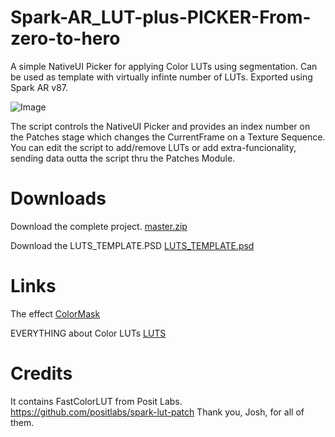 # Spark-AR_LUT-plus-PICKER-From-zero-to-hero
A simple NativeUI Picker for applying Color LUTs using segmentation. Can be used as template with virtually infinte number of LUTs. Exported using Spark AR v87.

![Image](https://github.com/otaodofino/Spark-AR_LUT-plus-PICKER-From-zero-to-hero/blob/master/Simple_LUTPICKER.png)

The script controls the NativeUI Picker and provides an index number on the Patches stage which changes the CurrentFrame on a Texture Sequence. You can edit the script to add/remove LUTs or add extra-funcionality, sending data outta the script thru the Patches Module.

# Downloads

Download the complete project. [master.zip](https://github.com/otaodofino/Spark-AR_LUT-plus-PICKER-From-zero-to-hero/blob/master/master.zip)

Download the LUTS_TEMPLATE.PSD [LUTS_TEMPLATE.psd](https://github.com/otaodofino/Spark-AR_LUT-plus-PICKER-From-zero-to-hero/blob/master/LUTS_TEMPLATE.psd)

# Links

The effect [ColorMask](https://instagram.com/a/r/?effect_id=459880788199310)

EVERYTHING about Color LUTs [LUTS](https://www.lightillusion.com/luts.html)

# Credits
It contains FastColorLUT from Posit Labs.
https://github.com/positlabs/spark-lut-patch
Thank you, Josh, for all of them.

